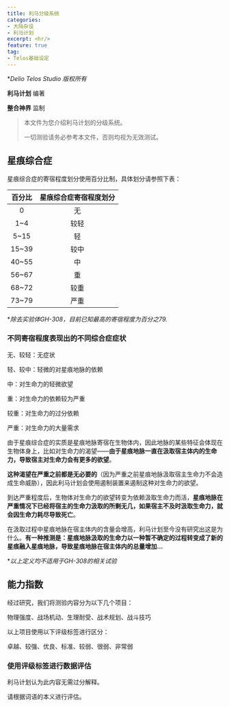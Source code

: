 ```yaml
---
title: 利马分级系统
categories:
- 大陆杂设
- 利马计划
excerpt: <hr/>
feature: true
tag:
- Telos基础设定
---
```


**Delio Telos Studio 版权所有*

**利马计划** 编著

**整合神界** 监制

> 本文件为您介绍利马计划的分级系统。
>
> 一切测验请务必参考本文件，否则均视为无效测试。

## 星痕综合症

星痕综合症的寄宿程度划分使用百分比制，具体划分请参照下表：

| 百分比 | 星痕综合症寄宿程度划分 |
| :----: | :--------------------: |
|   0    |           无           |
|  1~4   |          较轻          |
|  5~15  |           轻           |
| 15~39  |          较中          |
| 40~55  |           中           |
| 56~67  |           重           |
| 68~72  |          较重          |
| 73~79  |          严重          |

**除去实验体GH-308，目前已知最高的寄宿程度为百分之79.*

### 不同寄宿程度表现出的不同综合症症状

无、较轻：无症状

轻、较中：轻微的对星痕地脉的依赖

中：对生命力的轻微欲望

重：对生命力的依赖较为严重

较重：对生命力的过分依赖

严重：对生命力的大量需求

由于星痕综合症的实质是星痕地脉寄宿在生物体内，因此地脉的某些特征会体现在生物体身上，比如对生命力的渴望——**由于星痕地脉一直在汲取宿主体内的生命力，导致宿主对生命力会有更多的欲望**。

**这种渴望在严重之前都是无必要的**（因为严重之前星痕地脉汲取宿主生命力不会造成生命威胁），因此利马计划会使用遏制装置来遏制这种对生命力的欲望。

到达严重程度后，生物体对生命力的欲望转变为依赖汲取生命力而活，**星痕地脉在严重情况下已经将宿主的生命力汲取的所剩无几，如果宿主不及时汲取生命力，就会因生命力耗尽导致死亡**。

在汲取过程中星痕地脉在宿主体内的含量会增高，利马计划至今没有研究出这是为什么。**有一种推测是：星痕地脉汲取的生命力以一种暂不确定的过程转变成了新的星痕融入星痕地脉，导致星痕地脉在宿主体内的总量增加...**

**以上定义均不适用于GH-308的相关试验*

## 能力指数

经过研究，我们将测验内容分为以下几个项目：

物理强度、战场机动、生理耐受、战术规划、战斗技巧

以上项目使用以下评级标签进行区分：

卓越、较强、优良、标准、较弱、很弱、非常弱

### 使用评级标签进行数据评估

利马计划认为此内容无需过分解释。

请根据词语的本义进行评估。
